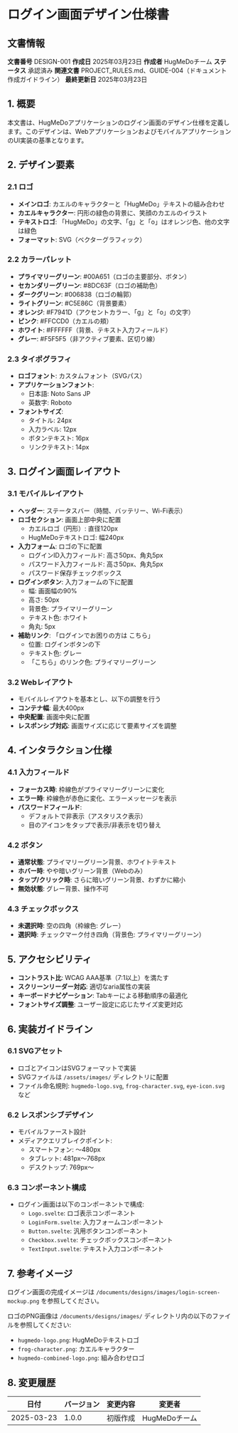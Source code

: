 # ログイン画面デザイン仕様書

## 文書情報

**文書番号** DESIGN-001
**作成日** 2025年03月23日
**作成者** HugMeDoチーム
**ステータス** 承認済み
**関連文書** PROJECT_RULES.md、GUIDE-004（ドキュメント作成ガイドライン）
**最終更新日** 2025年03月23日

## 1. 概要

本文書は、HugMeDoアプリケーションのログイン画面のデザイン仕様を定義します。このデザインは、WebアプリケーションおよびモバイルアプリケーションのUI実装の基準となります。

## 2. デザイン要素

### 2.1 ロゴ

- **メインロゴ**: カエルのキャラクターと「HugMeDo」テキストの組み合わせ
- **カエルキャラクター**: 円形の緑色の背景に、笑顔のカエルのイラスト
- **テキストロゴ**: 「HugMeDo」の文字、「g」と「o」はオレンジ色、他の文字は緑色
- **フォーマット**: SVG（ベクターグラフィック）

### 2.2 カラーパレット

- **プライマリーグリーン**: #00A651（ロゴの主要部分、ボタン）
- **セカンダリーグリーン**: #8DC63F（ロゴの補助色）
- **ダークグリーン**: #006838（ロゴの輪郭）
- **ライトグリーン**: #C5E86C（背景要素）
- **オレンジ**: #F7941D（アクセントカラー、「g」と「o」の文字）
- **ピンク**: #FFCCD0（カエルの頬）
- **ホワイト**: #FFFFFF（背景、テキスト入力フィールド）
- **グレー**: #F5F5F5（非アクティブ要素、区切り線）

### 2.3 タイポグラフィ

- **ロゴフォント**: カスタムフォント（SVGパス）
- **アプリケーションフォント**: 
  - 日本語: Noto Sans JP
  - 英数字: Roboto
- **フォントサイズ**:
  - タイトル: 24px
  - 入力ラベル: 12px
  - ボタンテキスト: 16px
  - リンクテキスト: 14px

## 3. ログイン画面レイアウト

### 3.1 モバイルレイアウト

- **ヘッダー**: ステータスバー（時間、バッテリー、Wi-Fi表示）
- **ロゴセクション**: 画面上部中央に配置
  - カエルロゴ（円形）: 直径120px
  - HugMeDoテキストロゴ: 幅240px
- **入力フォーム**: ロゴの下に配置
  - ログインID入力フィールド: 高さ50px、角丸5px
  - パスワード入力フィールド: 高さ50px、角丸5px
  - パスワード保存チェックボックス
- **ログインボタン**: 入力フォームの下に配置
  - 幅: 画面幅の90%
  - 高さ: 50px
  - 背景色: プライマリーグリーン
  - テキスト色: ホワイト
  - 角丸: 5px
- **補助リンク**: 「ログインでお困りの方は こちら」
  - 位置: ログインボタンの下
  - テキスト色: グレー
  - 「こちら」のリンク色: プライマリーグリーン

### 3.2 Webレイアウト

- モバイルレイアウトを基本とし、以下の調整を行う
- **コンテナ幅**: 最大400px
- **中央配置**: 画面中央に配置
- **レスポンシブ対応**: 画面サイズに応じて要素サイズを調整

## 4. インタラクション仕様

### 4.1 入力フィールド

- **フォーカス時**: 枠線色がプライマリーグリーンに変化
- **エラー時**: 枠線色が赤色に変化、エラーメッセージを表示
- **パスワードフィールド**: 
  - デフォルトで非表示（アスタリスク表示）
  - 目のアイコンをタップで表示/非表示を切り替え

### 4.2 ボタン

- **通常状態**: プライマリーグリーン背景、ホワイトテキスト
- **ホバー時**: やや暗いグリーン背景（Webのみ）
- **タップ/クリック時**: さらに暗いグリーン背景、わずかに縮小
- **無効状態**: グレー背景、操作不可

### 4.3 チェックボックス

- **未選択時**: 空の四角（枠線色: グレー）
- **選択時**: チェックマーク付き四角（背景色: プライマリーグリーン）

## 5. アクセシビリティ

- **コントラスト比**: WCAG AAA基準（7:1以上）を満たす
- **スクリーンリーダー対応**: 適切なaria属性の実装
- **キーボードナビゲーション**: Tabキーによる移動順序の最適化
- **フォントサイズ調整**: ユーザー設定に応じたサイズ変更対応

## 6. 実装ガイドライン

### 6.1 SVGアセット

- ロゴとアイコンはSVGフォーマットで実装
- SVGファイルは `/assets/images/` ディレクトリに配置
- ファイル命名規則: `hugmedo-logo.svg`, `frog-character.svg`, `eye-icon.svg` など

### 6.2 レスポンシブデザイン

- モバイルファースト設計
- メディアクエリブレイクポイント:
  - スマートフォン: 〜480px
  - タブレット: 481px〜768px
  - デスクトップ: 769px〜

### 6.3 コンポーネント構成

- ログイン画面は以下のコンポーネントで構成:
  - `Logo.svelte`: ロゴ表示コンポーネント
  - `LoginForm.svelte`: 入力フォームコンポーネント
  - `Button.svelte`: 汎用ボタンコンポーネント
  - `Checkbox.svelte`: チェックボックスコンポーネント
  - `TextInput.svelte`: テキスト入力コンポーネント

## 7. 参考イメージ

ログイン画面の完成イメージは `/documents/designs/images/login-screen-mockup.png` を参照してください。

ロゴのPNG画像は `/documents/designs/images/` ディレクトリ内の以下のファイルを参照してください:
- `hugmedo-logo.png`: HugMeDoテキストロゴ
- `frog-character.png`: カエルキャラクター
- `hugmedo-combined-logo.png`: 組み合わせロゴ

## 8. 変更履歴

| 日付 | バージョン | 変更内容 | 変更者 |
|------|----------|---------|-------|
| 2025-03-23 | 1.0.0 | 初版作成 | HugMeDoチーム |
